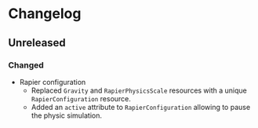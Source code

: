 # Changelog

## Unreleased

### Changed
- Rapier configuration
  - Replaced `Gravity` and `RapierPhysicsScale` resources with a unique `RapierConfiguration` resource.
  - Added an `active` attribute to `RapierConfiguration` allowing to pause the physic simulation.

